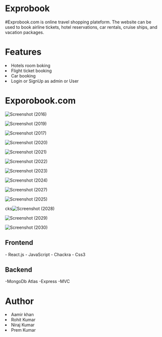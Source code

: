 

<h1 fontsize="30px">Exprobook</h1>
#Exprobook.com is online travel shopping plateform. The website can be used to book airline tickets, hotel reservations, car rentals, cruise ships, and vacation packages.
<h1>Features</h1>
<li>Hotels room boking</li>
<li>Flight ticket booking </li>
<li>Car booking </li>
<li>Login or SignUp as admin or User </li> 
<h1>Exporobook.com </h1>


![Screenshot (2016)](https://user-images.githubusercontent.com/101388992/208442216-8dec159d-129c-4ca7-b650-5879a1773ad9.png)

![Screenshot (2019)](https://user-images.githubusercontent.com/101388992/208442404-674a7127-8f66-4dab-a399-44bd783d78ad.png)

![Screenshot (2017)](https://user-images.githubusercontent.com/101388992/208442568-819f78d2-c8d1-4f74-8b4e-9b39ad404d89.png)

![Screenshot (2020)](https://user-images.githubusercontent.com/101388992/208442647-b7617a5f-c2f8-4020-ac74-35593e84465c.png)

![Screenshot (2021)](https://user-images.githubusercontent.com/101388992/208442696-11fab35d-bd7f-454b-b7f7-68ecac1f0d34.png)

![Screenshot (2022)](https://user-images.githubusercontent.com/101388992/208442748-a794b21d-3721-4b35-9cfe-c83b33add6e1.png)

![Screenshot (2023)](https://user-images.githubusercontent.com/101388992/208442762-aff27bcc-c54e-477f-a160-8dd05bdc29bb.png)

 ![Screenshot (2024)](https://user-images.githubusercontent.com/101388992/208442775-898caba1-87e5-4519-b18f-a31ad84080b6.png)
  
 ![Screenshot (2027)](https://user-images.githubusercontent.com/101388992/208442810-1e3badc1-b17f-4117-9e33-668a15c9a572.png)
 
![Screenshot (2025)](https://user-images.githubusercontent.com/101388992/208442828-db4a8980-dfa9-44ef-bfbb-431b9576196d.png)

cks</h1>![Screenshot (2028)](https://user-images.githubusercontent.com/101388992/208442845-af44043d-c557-4f28-9e4a-e33af0950c93.png)

![Screenshot (2029)](https://user-images.githubusercontent.com/101388992/208442868-3f36dec6-2067-42cc-a261-ee4933a69241.png)

![Screenshot (2030)](https://user-images.githubusercontent.com/101388992/208442884-f75f31c2-1a3a-47b4-9a77-9d96c0da5231.png)

  <h2>Frontend</h2>
- React.js
- JavaScript
- Chackra
- Css3
 <h2>Backend</h2>
-MongoDb Atlas
-Express
-MVC
<h1>Author</h1> 
<li>Aamir khan</li>
<li>Rohit Kumar</li>
<li>Niraj Kumar</li>
<li>Prem Kumar</li>
